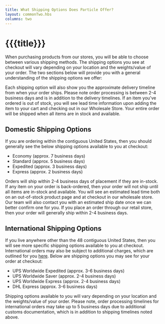 ```yaml
---
title: What Shipping Options Does Particle Offer?
layout: commonTwo.hbs
columns: two
---
```


# {{{title}}}
When purchasing products from our stores, you will be able to choose between various shipping methods. The shipping options you see at checkout will vary depending on your location and the weights/value of your order. The two sections below will provide you with a general understanding of the shipping options we offer:

Each shipping option will also show you the approximate delivery timeline from when your order ships. Please note order processing is between 2-4 business days and is in addition to the delivery timelines. If an item you've ordered is out of stock, you will see lead time information upon adding the item to your cart and checking out in our Wholesale Store. Your entire order will be shipped when all items are in stock and available. 

## Domestic Shipping Options

If you are ordering within the contiguous United States, then you should generally see the below shipping options available to you at checkout:

* Economy (approx. 7 business days)
* Standard (approx. 5 business days)
* Expedited (approx. 3 business days)
* Express (approx. 2 business days)

Orders will ship within 2-4 business days of placement if they are in-stock. If any item on your order is back-ordered, then your order will not ship until all items are in-stock and available. You will see an estimated lead time both on an out-of-stock product page and at checkout in our wholesale store. Our team will also contact you with an estimated ship date once we can better confirm one for you. If you place an order through our retail store, then your order will generally ship within 2-4 business days.

## International Shipping Options

If you live anywhere other than the 48 contiguous United States, then you will see more specific shipping options available to you at checkout. International orders may also be subject to additional charges, which are outlined for you [here](/troubleshooting/faqs/shipping/if-my-order-is-shipping-to-a-country-outside-of-the-united-states-what-do-i-need-to-know/). Below are shipping options you may see for your order at checkout:

* UPS Worldwide Expedited (approx. 3-6 business days)
* UPS Worldwide Saver (approx. 2-4 business days)
* UPS Worldwide Express (approx. 2-4 business days)
* DHL Express (approx. 3-6 business days)

Shipping options available to you will vary depending on your location and the weights/value of your order. Please note, order processing timelines for international orders may take up to 5 business days due to additional customs documentation, which is in addition to shipping timelines noted above. 
